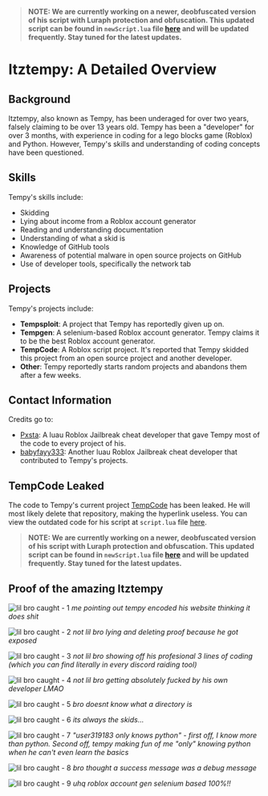 > **NOTE: We are currently working on a newer, deobfuscated version of his script with Luraph protection and obfuscation. This updated script can be found in `newScript.lua` file [here](./newScript.lua) and will be updated frequently. Stay tuned for the latest updates.**

# Itztempy: A Detailed Overview

## Background

Itztempy, also known as Tempy, has been underaged for over two years, falsely claiming to be over 13 years old. Tempy has been a "developer" for over 3 months, with experience in coding for a lego blocks game (Roblox) and Python. However, Tempy's skills and understanding of coding concepts have been questioned.

## Skills

Tempy's skills include:

- Skidding
- Lying about income from a Roblox account generator
- Reading and understanding documentation
- Understanding of what a skid is
- Knowledge of GitHub tools
- Awareness of potential malware in open source projects on GitHub
- Use of developer tools, specifically the network tab

## Projects

Tempy's projects include:

- **Tempsploit**: A project that Tempy has reportedly given up on.
- **Tempgen**: A selenium-based Roblox account generator. Tempy claims it to be the best Roblox account generator.
- **TempCode**: A Roblox script project. It's reported that Tempy skidded this project from an open source project and another developer.
- **Other**: Tempy reportedly starts random projects and abandons them after a few weeks.

## Contact Information

Credits go to:

- [Pxsta](http://dsc.projectauto.xyz/): A luau Roblox Jailbreak cheat developer that gave Tempy most of the code to every project of his.
- [babyfayy333](https://discord.gg/hcxdapVphM): Another luau Roblox Jailbreak cheat developer that contributed to Tempy's projects.

## TempCode Leaked

The code to Tempy's current project [TempCode](https://gist.githubusercontent.com/tempservice/d0a3e82dfa1db85c00c4911c02e7f6ef/raw/66cd3860bdc10fbb6c4cdb10ef20dc1f07373c4c/gistfile1.txt) has been leaked. He will most likely delete that repository, making the hyperlink useless. You can view the outdated code for his script at `script.lua` file [here](./script.lua).

> **NOTE: We are currently working on a newer, deobfuscated version of his script with Luraph protection and obfuscation. This updated script can be found in `newScript.lua` file [here](./newScript.lua) and will be updated frequently. Stay tuned for the latest updates.**

## Proof of the amazing Itztempy

![lil bro caught - 1](./pic1.PNG)
*me pointing out tempy encoded his website thinking it does shit*

![lil bro caught - 2](./pic2.PNG)
*not lil bro lying and deleting proof because he got exposed*

![lil bro caught - 3](./pic3.PNG)
*not lil bro showing off his profesional 3 lines of coding (which you can find literally in every discord raiding tool)*

![lil bro caught - 4](./pic4.PNG)
*not lil bro getting absolutely fucked by his own developer LMAO*

![lil bro caught - 5](./pic5.PNG)
*bro doesnt know what a directory is*

![lil bro caught - 6](./pic6.PNG)
*its always the skids...*

![lil bro caught - 7](./pic7.PNG)
*"user319183 only knows python" - first off, I know more than python. Second off, tempy making fun of me "only" knowing python when he can't even learn the basics*

![lil bro caught - 8](./pic8.PNG)
*bro thought a success message was a debug message*

![lil bro caught - 9](./pic9.PNG)
*uhq roblox account gen selenium based 100%!!*